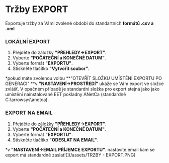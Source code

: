 # Tržby EXPORT

Exportuje tržby za Vámi zvolené období do standartních **formátů .csv a .xml**

### LOKÁLNÍ EXPORT

1. Přejděte do záložky **"PŘEHLEDY-&gt;EXPORT"**.
2. Vyberte **"POČÁTEČNÍ a KONEČNÉ DATUM"**.
3. Vyberte formát **"EXPORTU"**.
4. Stiskněte tlačítko **"Vytvořit soubor"**.

\*pokud máte zvolenou volbu **"OTEVŘÍT SLOŽKU UMÍSTĚNÍ EXPORTU PO GENERACI" **v **"NASTAVENÍ-&gt;PROSTŘEDÍ"** ukáže se Vám export ve složce zvlášť. V opačném případě je standardní složka pro export stejná jako jako umístění nainstalované EET pokladny ANetCa \(standardně C:\arrowsys\anetca\).

### EXPORT NA EMAIL

1. Přejděte do záložky **"PŘEHLEDY-&gt;EXPORT"**.
2. Vyberte **"POČÁTEČNÍ a KONEČNÉ DATUM"**.
3. Vyberte formát **"EXPORTU"**.
4. Stiskněte tlačítko **"ODESLAT NA EMAIL"**.

\*v **"NASTAVENÍ-&gt;EMAIL PŘÍJEMCE EXPORTU"**. nastavíte email kam se export má standardně zaslat![](/assets/TRZBY - EXPORT.PNG)

